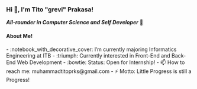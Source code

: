 <h3> Hi 👋, I'm Tito "grevi" Prakasa! </h3>

***All-rounder in Computer Science and Self Developer*** 🚀 

<h4> About Me! </h4>
- :notebook_with_decorative_cover: I’m currently majoring Informatics Engineering at ITB
- :triumph: Currently interested in Front-End and Back-End Web Development
- :bowtie: Status: Open for Internship! 
- 📫 How to reach me: muhammadtitoprks@gmail.com
- ⚡ Motto: Little Progress is still a Progress!  


<!--
**grevicoc/grevicoc** is a ✨ _special_ ✨ repository because its `README.md` (this file) appears on your GitHub profile.

Here are some ideas to get you started:

- 🔭 I’m currently working on ...
- 🌱 I’m currently learning ...
- 👯 I’m looking to collaborate on ...
- 🤔 I’m looking for help with ...
- 💬 Ask me about ...
- 📫 How to reach me: ...
- 😄 Pronouns: ...
- ⚡ Fun fact: ...
-->
